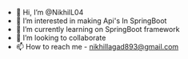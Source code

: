 - 👋 Hi, I’m @NikhilL04
- 👀 I’m interested in making Api's In SpringBoot 
- 🌱 I’m currently learning on SpringBoot framework
- 💞️ I’m looking to collaborate 
- 📫 How to reach me - nikhillagad893@gmail.com

<!---
NikhilL04/NikhilL04 is a ✨ special ✨ repository because its `README.md` (this file) appears on your GitHub profile.
You can click the Preview link to take a look at your changes.
--->
